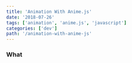 ```yaml
---
title: 'Animation With Anime.js'
date: '2018-07-26'
tags: ['animation', 'anime.js', 'javascript']
categories: ['dev']
path: '/animation-with-anime-js'
---
```


### What

